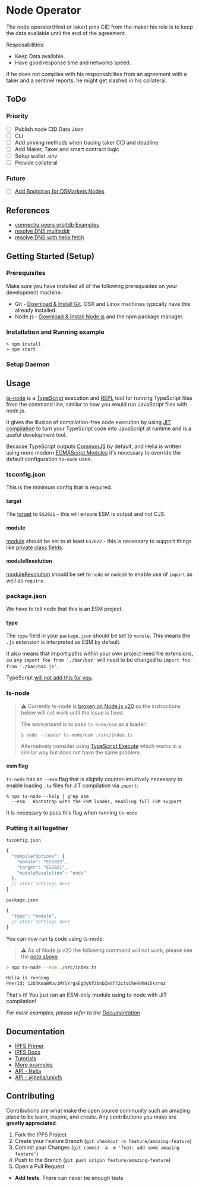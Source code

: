 # Node Operator 

The node operator(Host or taker) pins CID from the maker  his role is to keep the
data available until the end of the agreement.

Resposabilities:

* Keep Data available.
* Have good response time and networks speed.

If he does not complies with his responsabilites from an agreement with a taker
and a sentinel reports, he might get slashed in his collateral.

## ToDo
### Priority

- [ ] Publish node CID Data Json
- [ ] CLI
- [ ] Add pinning methods when tracing taker CID and deadline
- [ ] Add Maker, Taker and smart contract logic
- [ ] Setup wallet .env
- [ ] Provide collateral

### Future
- [ ] [Add Bootstrap for DSMarkets Nodes](https://github.com/libp2p/js-libp2p/tree/main/packages/peer-discovery-bootstrap)

## References

- [connectig peers orbitdb Examples](https://github.com/orbitdb/orbitdb/blob/main/docs/CONNECTING_PEERS.md)
- [resolve DNS multiaddr](https://github.com/multiformats/js-multiaddr)
- [resolve DNS with helia fetch](https://github.com/ipfs/helia-verified-fetch/tree/main/packages/verified-fetch#example---customizing-dns-per-tld-resolvers)

## Getting Started (Setup)

### Prerequisites

Make sure you have installed all of the following prerequisites on your development machine:

- Git - [Download & Install Git](https://git-scm.com/downloads). OSX and Linux machines typically have this already installed.
- Node.js - [Download & Install Node.js](https://nodejs.org/en/download/) and the npm package manager.

### Installation and Running example

```console
> npm install
> npm start
```

### Setup Daemon

## Usage

[ts-node](https://typestrong.org/ts-node/) is a [TypeScript](https://www.typescriptlang.org/) execution and [REPL](https://en.wikipedia.org/wiki/Read%E2%80%93eval%E2%80%93print_loop) tool for running TypeScript files from the command line, similar to how you would run JavaScript files with node.js.

It gives the illusion of compilation-free code execution by using [JIT compilation](https://en.wikipedia.org/wiki/Just-in-time_compilation) to turn your TypeScript code into JavaScript at runtime and is a useful development tool.

Because TypeScript outputs [CommonJS](https://en.wikipedia.org/wiki/CommonJS) by default, and Helia is written using more modern [ECMAScript Modules](https://hacks.mozilla.org/2018/03/es-modules-a-cartoon-deep-dive/) it's necessary to override the default configuration `ts-node` uses.

### tsconfig.json

This is the minimum config that is required.

#### target

The [target](https://www.typescriptlang.org/tsconfig#target) to `ES2021` - this will ensure ESM is output and not CJS.

#### module

[module](https://www.typescriptlang.org/tsconfig#module) should be set to at least `ES2022` - this is necessary to support things like [private class fields](https://developer.mozilla.org/en-US/docs/Web/JavaScript/Reference/Classes/Private_class_fields).

#### moduleResolution

[moduleResolution](https://www.typescriptlang.org/tsconfig#moduleResolution) should be set to `node` or `node16` to enable use of `import` as well as `require`.

### package.json

We have to tell node that this is an ESM project.

#### type

The `type` field in your `package.json` should be set to `module`.  This means the `.js` extension is interpreted as ESM by default.

It also means that import paths within your own project need file extensions, so any `import foo from './bar/baz'` will need to be changed to `import foo from './bar/baz.js'`.

TypeScript [will not add this for you](https://github.com/microsoft/TypeScript/issues/16577).

### ts-node

> :warning: Currently ts-node is [broken on Node.js v20](https://github.com/TypeStrong/ts-node/issues/1997) so the instructions below will not work until the issue is fixed.
>
> The workaround is to pass `ts-node/esm` as a loader:
>
> ```console
> $ node --loader ts-node/esm ./src/index.ts
> ```
>
> Alternatively consider using [TypeScript Execute](https://www.npmjs.com/package/tsx) which works in a similar way but does not have the same problem.

#### esm flag

`ts-node` has an `--esm` flag that is slightly counter-intuitively necessary to enable loading `.ts` files for JIT compilation via `import`:

```console
% npx ts-node --help | grep esm
  --esm   Bootstrap with the ESM loader, enabling full ESM support
```

It is necessary to pass this flag when running `ts-node`

### Putting it all together

`tsconfig.json`

```js
{
  "compilerOptions": {
    "module": "ES2022",
    "target": "ES2021",
    "moduleResolution": "node"
  },
  // other settings here
}
```

`package.json`

```js
{
  "type": "module",
  // other settings here
}
```

You can now run ts code using ts-node:

> :warning: As of Node.js v20 the following command will not work, please see the [note above](#ts-node).

```bash
> npx ts-node --esm ./src/index.ts

Helia is running
PeerId: 12D3KooWMUv1MYSYrgsEg3ykfZ6nDZwaT72LtVCheRNhH15kzroz
```

That's it! You just ran an ESM-only module using ts-node with JIT compilation!

_For more examples, please refer to the [Documentation](#documentation)_

## Documentation

- [IPFS Primer](https://dweb-primer.ipfs.io/)
- [IPFS Docs](https://docs.ipfs.io/)
- [Tutorials](https://proto.school)
- [More examples](https://github.com/ipfs-examples/helia-examples)
- [API - Helia](https://ipfs.github.io/helia/modules/helia.html)
- [API - @helia/unixfs](https://ipfs.github.io/helia-unixfs/modules/helia.html)

## Contributing

Contributions are what make the open source community such an amazing place to be learn, inspire, and create. Any contributions you make are **greatly appreciated**.

1. Fork the IPFS Project
2. Create your Feature Branch (`git checkout -b feature/amazing-feature`)
3. Commit your Changes (`git commit -a -m 'feat: add some amazing feature'`)
4. Push to the Branch (`git push origin feature/amazing-feature`)
5. Open a Pull Request

- **Add tests**. There can never be enough tests

[cid]: https://docs.ipfs.tech/concepts/content-addressing  "Content Identifier"
[Uint8Array]: https://developer.mozilla.org/en-US/docs/Web/JavaScript/Reference/Global_Objects/Uint8Array
[libp2p]: https://libp2p.io
[IndexedDB]: https://developer.mozilla.org/en-US/docs/Web/API/IndexedDB_API
[S3]: https://aws.amazon.com/s3/
